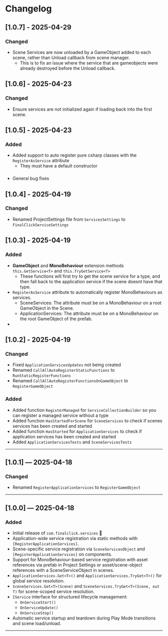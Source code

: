 # Changelog


## [1.0.7] - 2025-04-29

### Changed
- Scene Services are now unloaded by a GameObject added to each scene, rather than Unload callback from scene manager.
  - This is to fix an issue where the service that are gameobjects were already destroyed before the Unload callback.

## [1.0.6] - 2025-04-23

### Changed
- Ensure services are not initialized again if loading back into the first scene.

## [1.0.5] - 2025-04-23

### Added
- Added support to auto register pure csharp classes with the `RegisterAsService` attribute
  - They must have a default constructor

###
- General bug fixes

## [1.0.4] - 2025-04-19

### Changed
- Renamed ProjectSettings file from `ServicesSettings` to `FinalClickServiceSettings`

## [1.0.3] - 2025-04-19

### Added
- **GameObject** and **MonoBehaviour** extension methods `this.GetService<T>` and `this.TryGetService<T>`
  - These functions will first try to get the scene service for a type, and then fall back to the application service if the scene doesnt have that type.
- `RegisterAsService` attribute to automatically register MonoBehaviours as services.
  - SceneServices: The attribute must be on a MonoBehaviour on a root GameObject in the Scene.
  - ApplicationServices: The attribute must be on a MonoBehaviour on the root GameObject of the prefab. 
- 

## [1.0.2] - 2025-04-19

### Changed
- Fixed `ApplicationServicesUpdates` not being created
- Renamed `CallAllAutoRegisterStaticFunctions` to `RunStaticRegisterFunctions`
- Renamed `CallAllAutoRegisterFunctionsOnGameObject` to `RegisterGameObject`

### Added
- Added function `RegisterManaged` for `ServiceCollectionBuilder` so you can register a managed service without a type
- Added function `HasStartedForScene` for `SceneServices` to check if scenes services has been created and started
- Added function `HasStarted` for `ApplicationServices` to check if application services has been created and started 
- Added `ApplicationServicesTests` and `SceneServicesTests`

---

## [1.0.1] — 2025-04-18

### Changed
- Renamed `RegisterApplicationServices` to `RegisterGameObject`

---

## [1.0.0] — 2025-04-18

### Added
- Initial release of `com.finalclick.services` 🎉
- Application-wide service registration via static methods with `[RegisterApplicationServices]`.
- Scene-specific service registration via `SceneServicesObject` and `[RegisterApplicationServices]` on components.
- Support for MonoBehaviour-based service registration with asset references via prefab in Project Settings or asset/scene-object references with a SceneServiceObject in scenes.
- `ApplicationServices.Get<T>()` and `ApplicationServices.TryGet<T>()` for global service resolution.
- `SceneServices.Get<T>(Scene)` and `SceneServices.TryGet<T>(Scene, out T)` for scene-scoped service resolution.
- `IService` interface for structured lifecycle management:
    - `OnServiceStart()`
    - `OnServiceUpdate()`
    - `OnServiceStop()`
- Automatic service startup and teardown during Play Mode transitions and scene load/unload.

---